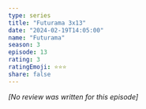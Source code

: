 ```yaml
---
type: series
title: "Futurama 3x13"
date: "2024-02-19T14:05:00"
name: "Futurama"
season: 3
episode: 13
rating: 3
ratingEmoji: ⭐️⭐️⭐️
share: false
---
```


*[No review was written for this episode]*
